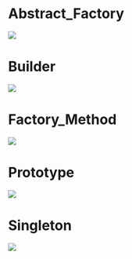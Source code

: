 # Abstract_Factory

<img src="https://www.codeproject.com/KB/architecture/430590/Abstract_Factory.jpg"/>

# Builder

<img src="https://www.codeproject.com/KB/architecture/430590/Builder.jpg"/>

# Factory_Method

<img src="https://www.codeproject.com/KB/architecture/430590/Factory_Method.jpg"/>

# Prototype

<img src="https://www.codeproject.com/KB/architecture/430590/Prototype.jpg"/>

# Singleton

<img src="https://www.codeproject.com/KB/architecture/430590/Singleton.jpg"/>
